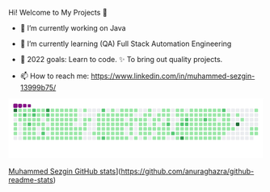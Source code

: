  Hi!  Welcome to My Projects 👋

- 🔭 I’m currently working on Java
- 🌱 I’m currently learning (QA) Full Stack Automation Engineering
- 💪 2022 goals: Learn to code. ✨ To bring out quality projects.

- 📫 How to reach me: https://www.linkedin.com/in/muhammed-sezgin-13999b75/


<img src="github-contribution-grid-snake.gif" width="auto">


[Muhammed Sezgin GitHub stats](https://github-readme-stats.vercel.app/api?username=anuraghazra)](https://github.com/anuraghazra/github-readme-stats)


